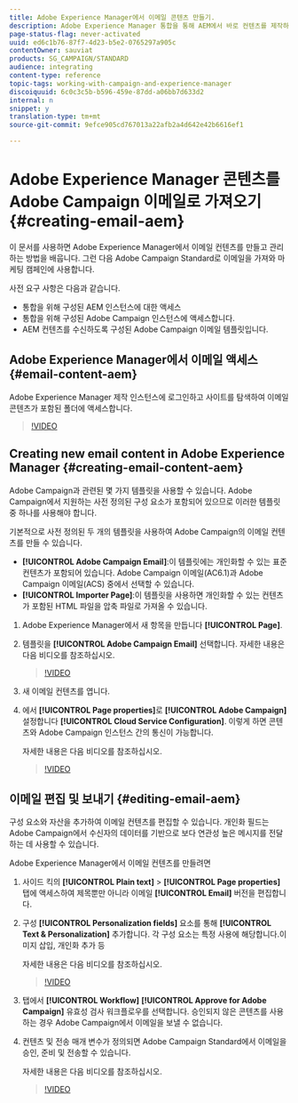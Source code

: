 ```yaml
---
title: Adobe Experience Manager에서 이메일 콘텐츠 만들기.
description: Adobe Experience Manager 통합을 통해 AEM에서 바로 컨텐츠를 제작하고 나중에 Adobe Campaign에서 사용할 수 있습니다.
page-status-flag: never-activated
uuid: ed6c1b76-87f7-4d23-b5e2-0765297a905c
contentOwner: sauviat
products: SG_CAMPAIGN/STANDARD
audience: integrating
content-type: reference
topic-tags: working-with-campaign-and-experience-manager
discoiquuid: 6c0c3c5b-b596-459e-87dd-a06bb7d633d2
internal: n
snippet: y
translation-type: tm+mt
source-git-commit: 9efce905cd767013a22afb2a4d642e42b6616ef1

---
```



# Adobe Experience Manager 콘텐츠를 Adobe Campaign 이메일로 가져오기 {#creating-email-aem}

이 문서를 사용하면 Adobe Experience Manager에서 이메일 컨텐츠를 만들고 관리하는 방법을 배웁니다. 그런 다음 Adobe Campaign Standard로 이메일을 가져와 마케팅 캠페인에 사용합니다.

사전 요구 사항은 다음과 같습니다.

* 통합을 위해 구성된 AEM 인스턴스에 대한 액세스
* 통합을 위해 구성된 Adobe Campaign 인스턴스에 액세스합니다.
* AEM 컨텐츠를 수신하도록 구성된 Adobe Campaign 이메일 템플릿입니다.

## Adobe Experience Manager에서 이메일 액세스 {#email-content-aem}

Adobe Experience Manager 제작 인스턴스에 로그인하고 사이트를 탐색하여 이메일 콘텐츠가 포함된 폴더에 액세스합니다.

>[!VIDEO](https://images-tv.adobe.com/mpcv3/2674d459-d57b-413b-9d34-9fd941666023_1575035768.854x480at800_h264.mp4)

## Creating new email content in Adobe Experience Manager {#creating-email-content-aem}

Adobe Campaign과 관련된 몇 가지 템플릿을 사용할 수 있습니다. Adobe Campaign에서 지원하는 사전 정의된 구성 요소가 포함되어 있으므로 이러한 템플릿 중 하나를 사용해야 합니다.

기본적으로 사전 정의된 두 개의 템플릿을 사용하여 Adobe Campaign의 이메일 컨텐츠를 만들 수 있습니다.

* **[!UICONTROL Adobe Campaign Email]**:이 템플릿에는 개인화할 수 있는 표준 컨텐츠가 포함되어 있습니다. Adobe Campaign 이메일(AC6.1)과 Adobe Campaign 이메일(ACS) 중에서 선택할 수 있습니다.
* **[!UICONTROL Importer Page]**:이 템플릿을 사용하면 개인화할 수 있는 컨텐츠가 포함된 HTML 파일을 압축 파일로 가져올 수 있습니다.

1. Adobe Experience Manager에서 새 항목을 만듭니다 **[!UICONTROL Page]**.

1. 템플릿을 **[!UICONTROL Adobe Campaign Email]** 선택합니다. 자세한 내용은 다음 비디오를 참조하십시오.
   >[!VIDEO](https://video.tv.adobe.com/v/29997)

1. 새 이메일 컨텐츠를 엽니다.

1. 에서 **[!UICONTROL Page properties]**&#x200B;로 **[!UICONTROL Adobe Campaign]** 설정합니다 **[!UICONTROL Cloud Service Configuration]**. 이렇게 하면 콘텐츠와 Adobe Campaign 인스턴스 간의 통신이 가능합니다.

   자세한 내용은 다음 비디오를 참조하십시오.

   >[!VIDEO](https://video.tv.adobe.com/v/29999)

## 이메일 편집 및 보내기 {#editing-email-aem}

구성 요소와 자산을 추가하여 이메일 컨텐츠를 편집할 수 있습니다. 개인화 필드는 Adobe Campaign에서 수신자의 데이터를 기반으로 보다 연관성 높은 메시지를 전달하는 데 사용할 수 있습니다.

Adobe Experience Manager에서 이메일 컨텐츠를 만들려면

1. 사이드 킥의 **[!UICONTROL Plain text]** > **[!UICONTROL Page properties]** 탭에 액세스하여 제목뿐만 아니라 이메일 **[!UICONTROL Email]** 버전을 편집합니다.

1. 구성 **[!UICONTROL Personalization fields]** 요소를 통해 **[!UICONTROL Text & Personalization]** 추가합니다. 각 구성 요소는 특정 사용에 해당합니다.이미지 삽입, 개인화 추가 등

   자세한 내용은 다음 비디오를 참조하십시오.
   >[!VIDEO](https://video.tv.adobe.com/v/29998)

1. 탭에서 **[!UICONTROL Workflow]** **[!UICONTROL Approve for Adobe Campaign]** 유효성 검사 워크플로우를 선택합니다. 승인되지 않은 콘텐츠를 사용하는 경우 Adobe Campaign에서 이메일을 보낼 수 없습니다.

1. 컨텐츠 및 전송 매개 변수가 정의되면 Adobe Campaign Standard에서 이메일을 승인, 준비 및 전송할 수 있습니다.

   자세한 내용은 다음 비디오를 참조하십시오.

   >[!VIDEO](https://video.tv.adobe.com/v/23721)
